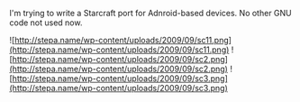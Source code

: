 I'm trying to write a Starcraft port for Adnroid-based devices. No other GNU code not used now.

![http://stepa.name/wp-content/uploads/2009/09/sc11.png](http://stepa.name/wp-content/uploads/2009/09/sc11.png)
![http://stepa.name/wp-content/uploads/2009/09/sc2.png](http://stepa.name/wp-content/uploads/2009/09/sc2.png)
![http://stepa.name/wp-content/uploads/2009/09/sc3.png](http://stepa.name/wp-content/uploads/2009/09/sc3.png)